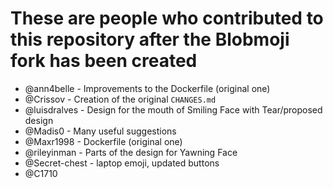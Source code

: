 # These are people who contributed to this repository after the Blobmoji fork has been created

- @ann4belle - Improvements to the Dockerfile (original one)
- @Crissov - Creation of the original `CHANGES.md`
- @luisdralves - Design for the mouth of Smiling Face with Tear/proposed design
- @Madis0 - Many useful suggestions
- @Maxr1998 - Dockerfile (original one)
- @rileyinman - Parts of the design for Yawning Face
- @Secret-chest - laptop emoji, updated buttons
- @C1710
